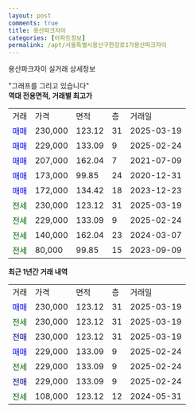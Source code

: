 ```yaml
---
layout: post
comments: true
title: 용산파크자이
categories: [아파트정보]
permalink: /apt/서울특별시용산구한강로1가용산파크자이
---
```


용산파크자이 실거래 상세정보

<script type="text/javascript">
  google.charts.load('current', {'packages':['line', 'corechart']});
  google.charts.setOnLoadCallback(drawChart);

  function drawChart() {
    var data = new google.visualization.DataTable();
    data.addColumn('date', '거래일');
    data.addColumn('number', "매매");
    data.addColumn('number', "전세");
    data.addColumn('number', "전매");

    data.addRows([[new Date(Date.parse("2025-03-19")), 230000, null, null], [new Date(Date.parse("2025-03-19")), null, 230000, null], [new Date(Date.parse("2025-03-19")), null, null, 230000], [new Date(Date.parse("2025-02-24")), 229000, null, null], [new Date(Date.parse("2025-02-24")), null, 229000, null], [new Date(Date.parse("2025-02-24")), null, null, 229000], [new Date(Date.parse("2024-05-31")), null, 108000, null]]);

    var options = {
      hAxis: {
        format: 'yyyy/MM/dd'
      },    
      lineWidth: 0,
      pointsVisible: true,    
      title: '최근 1년간 유형별 실거래가 분포',
      legend: { position: 'bottom' }
    };

    var formatter = new google.visualization.NumberFormat({pattern:'###,###'} );
    formatter.format(data, 1);
    formatter.format(data, 2);
    
    setTimeout(function() {
        var chart = new google.visualization.LineChart(document.getElementById('columnchart_material'));
        chart.draw(data, (options));
        document.getElementById('loading').style.display = 'none';
    }, 200);
  }
</script>


<div id="loading" style="z-index:20; display: block; margin-left: 0px">"그래프를 그리고 있습니다"</div>
<div id="columnchart_material" style="width: 95%; margin-left: 0px; display: block"></div>
<!-- contents start -->
<b>역대 전용면적, 거래별 최고가</b>
<table class="sortable">
    <tr>
      <td>거래</td>
      <td>가격</td>
      <td>면적</td>
      <td>층</td>
      <td>거래일</td>
    </tr>
        <tr>
          <td><a style="color: blue">매매</a></td>
          <td>230,000</td>
          <td>123.12</td>
          <td>31</td>
          <td>2025-03-19</td>
        </tr>            <tr>
          <td><a style="color: blue">매매</a></td>
          <td>229,000</td>
          <td>133.09</td>
          <td>9</td>
          <td>2025-02-24</td>
        </tr>            <tr>
          <td><a style="color: blue">매매</a></td>
          <td>207,000</td>
          <td>162.04</td>
          <td>7</td>
          <td>2021-07-09</td>
        </tr>            <tr>
          <td><a style="color: blue">매매</a></td>
          <td>173,000</td>
          <td>99.85</td>
          <td>24</td>
          <td>2020-12-31</td>
        </tr>            <tr>
          <td><a style="color: blue">매매</a></td>
          <td>172,000</td>
          <td>134.42</td>
          <td>18</td>
          <td>2023-12-23</td>
        </tr>        
        <tr>
              <td><a style="color: darkgreen">전세</a></td>
              <td>230,000</td>
              <td>123.12</td>
              <td>31</td>
              <td>2025-03-19</td>
            </tr>            <tr>
              <td><a style="color: darkgreen">전세</a></td>
              <td>229,000</td>
              <td>133.09</td>
              <td>9</td>
              <td>2025-02-24</td>
            </tr>            <tr>
              <td><a style="color: darkgreen">전세</a></td>
              <td>140,000</td>
              <td>162.04</td>
              <td>23</td>
              <td>2024-03-07</td>
            </tr>            <tr>
              <td><a style="color: darkgreen">전세</a></td>
              <td>80,000</td>
              <td>99.85</td>
              <td>15</td>
              <td>2023-09-09</td>
            </tr>        
    
</table>

<b>최근 1년간 거래 내역</b>

<table class="sortable">
    <tr>
      <td>거래</td>
      <td>가격</td>
      <td>면적</td>
      <td>층</td>
      <td>거래일</td>
    </tr>
    <tr>
      <td><a style="color: blue">매매</a></td>
      <td>230,000</td>
      <td>123.12</td>
      <td>31</td>
      <td>2025-03-19</td>
    </tr>          <tr>
      <td><a style="color: darkgreen">전세</a></td>
      <td>230,000</td>
      <td>123.12</td>
      <td>31</td>
      <td>2025-03-19</td>
    </tr>          <tr>
      <td><a style="color: darkblue">전매</a></td>
      <td>230,000</td>
      <td>123.12</td>
      <td>31</td>
      <td>2025-03-19</td>
    </tr>          <tr>
      <td><a style="color: blue">매매</a></td>
      <td>229,000</td>
      <td>133.09</td>
      <td>9</td>
      <td>2025-02-24</td>
    </tr>          <tr>
      <td><a style="color: darkgreen">전세</a></td>
      <td>229,000</td>
      <td>133.09</td>
      <td>9</td>
      <td>2025-02-24</td>
    </tr>          <tr>
      <td><a style="color: darkblue">전매</a></td>
      <td>229,000</td>
      <td>133.09</td>
      <td>9</td>
      <td>2025-02-24</td>
    </tr>          <tr>
      <td><a style="color: darkgreen">전세</a></td>
      <td>108,000</td>
      <td>123.12</td>
      <td>12</td>
      <td>2024-05-31</td>
    </tr>      </table>
<!-- contents end -->    


